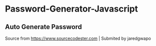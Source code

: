 # Password-Generator-Javascript
Auto Generate Password
--------------------------------
Source from https://www.sourcecodester.com | Submited by <a hef="https://www.sourcecodester.com/users/jaredgwapo">jaredgwapo</a>
